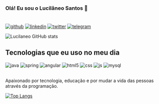 

### Olá! Eu sou o Lucilâneo Santos 👋
#
[![github](https://img.shields.io/badge/GitHub-100000?style=for-the-badge&logo=github&logoColor=white)](https://lucilaneosantos.github.io/)
[![linkedin](https://img.shields.io/badge/LinkedIn-0077B5?style=for-the-badge&logo=linkedin&logoColor=white)](https://www.linkedin.com/in/lucilaneosantos/)
[![twitter](https://img.shields.io/badge/Twitter-1DA1F2?style=for-the-badge&logo=twitter&logoColor=white)](https://twitter.com/lucilaneosantos)
[![telegram](https://img.shields.io/badge/Telegram-2CA5E0?style=for-the-badge&logo=telegram&logoColor=white)](https://t.me/lucilaneosantos)

![Lucilaneo GitHub stats](https://github-readme-stats.vercel.app/api?username=lucilaneosantos&show_icons=true&theme=dracula)

## Tecnologias que eu uso no meu dia

<div style="display: inline_block">
  <img align="center" alt="java" src="https://img.shields.io/badge/Java-ED8B00?style=for-the-badge&logo=java&logoColor=white" />
  <img align="center" alt="spring" src="https://img.shields.io/badge/Spring-6DB33F?style=for-the-badge&logo=spring&logoColor=white" />
  <img align="center" alt="angular" src="https://img.shields.io/badge/Angular-DD0031?style=for-the-badge&logo=angular&logoColor=white" />
  <img align="center" alt="html5" src="https://img.shields.io/badge/HTML5-E34F26?style=for-the-badge&logo=html5&logoColor=white" />
  <img align="center" alt="css" src="https://img.shields.io/badge/CSS3-1572B6?style=for-the-badge&logo=css3&logoColor=white" />
  <img align="center" alt="js" src="https://img.shields.io/badge/JavaScript-F7DF1E?style=for-the-badge&logo=javascript&logoColor=black" />
  <img align="center" alt="mysql" src="https://img.shields.io/badge/MySQL-00000F?style=for-the-badge&logo=mysql&logoColor=white" />
  
</div><br/>

Apaixonado por tecnologia, educação e por mudar a vida das pessoas através da programação.

[![Top Langs](https://github-readme-stats.vercel.app/api/top-langs/?username=lucilaneosantos&layout=compact)](https://github.com/lucilaneosantos/github-readme-stats)
